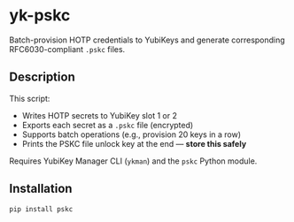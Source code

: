 # yk-pskc

Batch-provision HOTP credentials to YubiKeys and generate corresponding RFC6030-compliant `.pskc` files.

## Description

This script:
- Writes HOTP secrets to YubiKey slot 1 or 2
- Exports each secret as a `.pskc` file (encrypted)
- Supports batch operations (e.g., provision 20 keys in a row)
- Prints the PSKC file unlock key at the end — **store this safely**

Requires YubiKey Manager CLI (`ykman`) and the `pskc` Python module.


## Installation

```bash
pip install pskc

